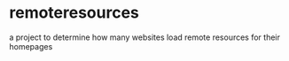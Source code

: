 # remoteresources
a project to determine how many websites load remote resources for their homepages

